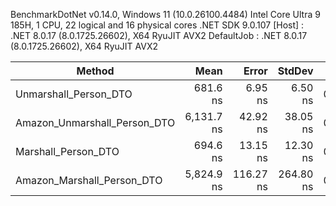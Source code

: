
BenchmarkDotNet v0.14.0, Windows 11 (10.0.26100.4484)
Intel Core Ultra 9 185H, 1 CPU, 22 logical and 16 physical cores
.NET SDK 9.0.107
  [Host]     : .NET 8.0.17 (8.0.1725.26602), X64 RyuJIT AVX2
  DefaultJob : .NET 8.0.17 (8.0.1725.26602), X64 RyuJIT AVX2


 Method                       | Mean       | Error     | StdDev    | Gen0   | Gen1   | Allocated |
----------------------------- |-----------:|----------:|----------:|-------:|-------:|----------:|
 Unmarshall_Person_DTO        |   681.6 ns |   6.95 ns |   6.50 ns | 0.0553 |      - |     696 B |
 Amazon_Unmarshall_Person_DTO | 6,131.7 ns |  42.92 ns |  38.05 ns | 0.9155 |      - |   11610 B |
 Marshall_Person_DTO          |   694.6 ns |  13.15 ns |  12.30 ns | 0.3052 | 0.0038 |    3840 B |
 Amazon_Marshall_Person_DTO   | 5,824.9 ns | 116.27 ns | 264.80 ns | 0.9460 |      - |   12076 B |
